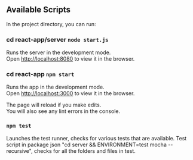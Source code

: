 ## Available Scripts

In the project directory, you can run:

### cd react-app/server `node start.js`
Runs the server in the development mode.<br />
Open [http://localhost:8080](http://localhost:8080) to view it in the browser.

### cd react-app `npm start`

Runs the app in the development mode.<br />
Open [http://localhost:3000](http://localhost:3000) to view it in the browser.

The page will reload if you make edits.<br />
You will also see any lint errors in the console.

### `npm test`

Launches the test runner, checks for various tests that are available.
Test script in package json "cd server && ENVIRONMENT=test mocha --recursive", checks for all the folders and files in test.


